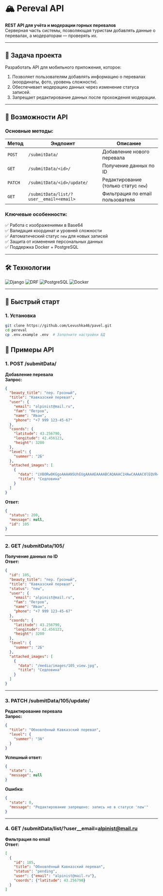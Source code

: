 # 🏔️ Pereval API

**REST API для учёта и модерации горных перевалов**  
Серверная часть системы, позволяющая туристам добавлять данные о перевалах, а модераторам — проверять их.

---

## 📌 Задача проекта

Разработать API для мобильного приложения, которое:
1. Позволяет пользователям добавлять информацию о перевалах (координаты, фото, уровень сложности).
2. Обеспечивает модерацию данных через изменение статуса записей.
3. Запрещает редактирование данных после прохождения модерации.

---

## 🚀 Возможности API

### Основные методы:
| Метод | Эндпоинт | Описание |
|-------|----------|----------|
| `POST` | `/submitData/` | Добавление нового перевала |
| `GET` | `/submitData/<id>/` | Получение данных по ID |
| `PATCH` | `/submitData/<id>/update/` | Редактирование (только статус `new`) |
| `GET` | `/submitData/list/?user__email=<email>` | Фильтрация по email пользователя |

### Ключевые особенности:
✅ Работа с изображениями в Base64  
✅ Валидация координат и уровней сложности  
✅ Автоматический статус `new` для новых записей  
✅ Защита от изменения персональных данных  
✅ Поддержка Docker + PostgreSQL

---

## 🛠 Технологии

![Django](https://img.shields.io/badge/Django-092E20?logo=django&logoColor=white)
![DRF](https://img.shields.io/badge/DRF-red?logo=django&logoColor=white)
![PostgreSQL](https://img.shields.io/badge/PostgreSQL-316192?logo=postgresql&logoColor=white)
![Docker](https://img.shields.io/badge/Docker-2CA5E0?logo=docker&logoColor=white)

---

## 🚀 Быстрый старт

### 1. Установка
```bash
git clone https://github.com/Levushka46/pavel.git
cd pereval
cp .env.example .env  # Заполните настройки БД
```

## 🚀 Примеры API

### 1. POST /submitData/  
**Добавление перевала**  
**Запрос:**  
```json
{
  "beauty_title": "пер. Грозный",
  "title": "Кавказский перевал",
  "user": {
    "email": "alpinist@mail.ru",
    "fam": "Петров",
    "name": "Иван",
    "phone": "+7 999 123-45-67"
  },
  "coords": {
    "latitude": 43.256790,
    "longitude": 42.456123,
    "height": 3200
  },
  "level": {
    "summer": "2Б"
  },
  "attached_images": [
    {
      "data": "iVBORw0KGgoAAAANSUhEUgAAAAEAAAABCAQAAAC1HAwCAAAAC0lEQVR42mNkYAAAAAYAAjCB0C8AAAAASUVORK5CYII=",
      "title": "Седловина"
    }
  ]
}
```

**Ответ:**  
```json
{
  "status": 200,
  "message": null,
  "id": 105
}
```

---

### 2. GET /submitData/105/  
**Получение данных по ID**  
**Ответ:**  
```json
{
  "id": 105,
  "beauty_title": "пер. Грозный",
  "title": "Кавказский перевал",
  "status": "new",
  "user": {
    "email": "alpinist@mail.ru",
    "fam": "Петров",
    "name": "Иван",
    "phone": "+7 999 123-45-67"
  },
  "coords": {
    "latitude": 43.256790,
    "longitude": 42.456123,
    "height": 3200
  },
  "level": {
    "summer": "2Б"
  },
  "attached_images": [
    {
      "data": "/media/images/105_view.jpg",
      "title": "Седловина"
    }
  ]
}
```

---

### 3. PATCH /submitData/105/update/  
**Редактирование перевала**  
**Запрос:**  
```json
{
  "title": "Обновлённый Кавказский перевал",
  "level": {
    "summer": "3А"
  }
}
```

**Успешный ответ:**  
```json
{
  "state": 1,
  "message": null
}
```

**Ошибка:**  
```json
{
  "state": 0,
  "message": "Редактирование запрещено: запись не в статусе 'new'"
}
```

---

### 4. GET /submitData/list/?user__email=alpinist@mail.ru  
**Фильтрация по email**  
**Ответ:**  
```json
[
  {
    "id": 105,
    "title": "Обновлённый Кавказский перевал",
    "status": "pending",
    "user": {"email": "alpinist@mail.ru"},
    "coords": {"latitude": 43.256790}
  }
]
```
